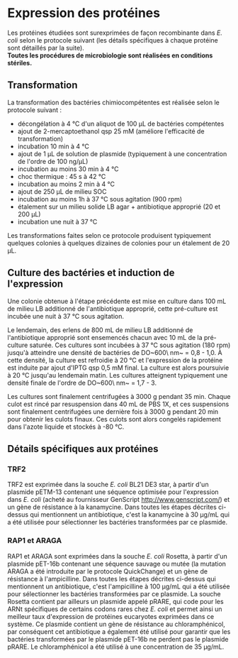 # Expression des protéines

Les protéines étudiées sont surexprimées de façon recombinante dans *E. coli*
selon le protocole suivant (les détails spécifiques à chaque protéine sont
détaillés par la suite).  
**Toutes les procédures de microbiologie sont réalisées en conditions
stériles.**


## Transformation

La transformation des bactéries chimiocompétentes est réalisée selon le
protocole suivant :

- décongélation à 4 °C d'un aliquot de 100 µL de bactéries compétentes
- ajout de 2-mercaptoethanol qsp 25 mM (améliore l'efficacité de transformation)
- incubation 10 min à 4 °C
- ajout de 1 µL de solution de plasmide (typiquement à une concentration de
  l'ordre de 100 ng/µL)
- incubation au moins 30 min à 4 °C
- choc thermique : 45 s à 42 °C
- incubation au moins 2 min à 4 °C
- ajout de 250 µL de milieu SOC
- incubation au moins 1h à 37 °C sous agitation (900 rpm)
- étalement sur un milieu solide LB agar + antibiotique approprié (20 et 200 µL)
- incubation une nuit à 37 °C

Les transformations faites selon ce protocole produisent typiquement quelques
colonies à quelques dizaines de colonies pour un étalement de 20 µL.


## Culture des bactéries et induction de l'expression

Une colonie obtenue à l'étape précédente est mise en culture dans 100 mL de
milieu LB additionné de l'antibiotique approprié, cette pré-culture est incubée
une nuit à 37 °C sous agitation.

Le lendemain, des erlens de 800 mL de milieu LB additionné de l'antibiotique
approprié sont ensemencés chacun avec 10 mL de la pré-culture saturée.
Ces cultures sont incubées à 37 °C sous agitation (180 rpm) jusqu'à atteindre
une densité de bactéries de DO~600\ nm~ = 0,8 - 1,0. À cette densité, la culture
est refroidie à 20 °C et l'expression de la protéine est induite par ajout
d'IPTG qsp 0,5 mM final. La culture est alors poursuivie à 20 °C jusqu'au
lendemain matin. Les cultures atteignent typiquement une densité finale de
l'ordre de DO~600\ nm~ = 1,7 - 3.

Les cultures sont finalement centrifugées à 3000 g pendant 35 min. Chaque culot
est rincé par resuspension dans 40 mL de PBS 1X, et ces suspensions sont
finalement centrifugées une dernière fois à 3000 g pendant 20 min pour obtenir
les culots finaux. Ces culots sont alors congelés rapidement dans l'azote
liquide et stockés à -80 °C.


## Détails spécifiques aux protéines

### TRF2

TRF2 est exprimée dans la souche *E. coli* BL21 DE3 star, à partir d'un plasmide
pETM-13 contenant une séquence optimisée pour l'expression dans *E. coli*
(acheté au fournisseur GenScript <http://www.genscript.com/>) et un gène de
résistance à la kanamycine. Dans toutes les étapes décrites ci-dessus qui
mentionnent un antibiotique, c'est la kanamycine à 30 µg/mL qui a été utilisée
pour sélectionner les bactéries transformées par ce plasmide.

### RAP1 et ARAGA

RAP1 et ARAGA sont exprimées dans la souche *E. coli* Rosetta, à partir d'un
plasmide pET-16b contenant une séquence sauvage ou mutée (la mutation ARAGA
a été introduite par le protocole QuickChange) et un gène de résistance
à l'ampicilline. Dans toutes les étapes décrites ci-dessus qui mentionnent un
antibiotique, c'est l'ampicilline à 100 µg/mL qui a été utilisée pour
sélectionner les bactéries transformées par ce plasmide. La souche Rosetta
contient par ailleurs un plasmide appelé pRARE, qui code pour les ARNt
spécifiques de certains codons rares chez *E. coli* et permet ainsi un meilleur
taux d'expression de protéines eucaryotes exprimées dans ce système. Ce plasmide
contient un gène de résistance au chloramphénicol, par conséquent cet
antibiotique a également été utilisé pour garantir que les bactéries
transformées par le plasmide pET-16b ne perdent pas le plasmide pRARE.
Le chloramphénicol a été utilisé à une concentration de 35 µg/mL.


